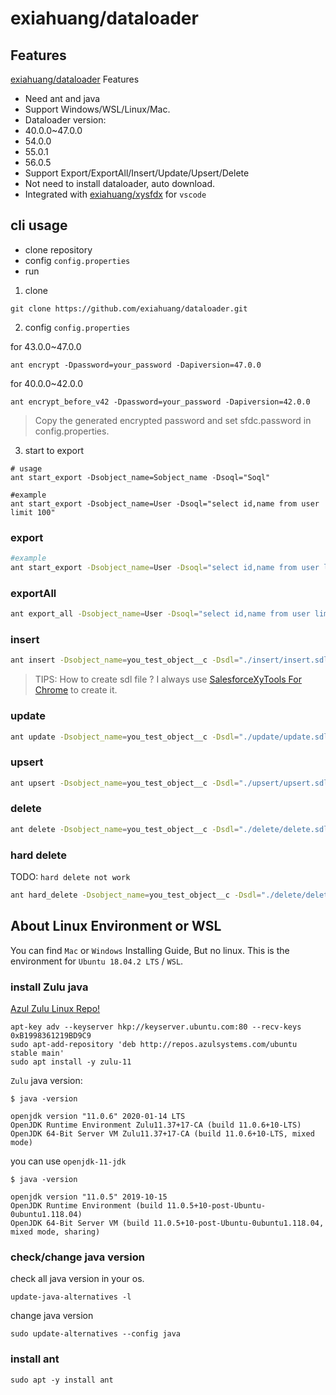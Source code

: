 # exiahuang/dataloader

## Features

[exiahuang/dataloader](https://github.com/exiahuang/dataloader) Features

-   Need ant and java
-   Support Windows/WSL/Linux/Mac.
-   Dataloader version:
  - 40.0.0~47.0.0
  - 54.0.0
  - 55.0.1
  - 56.0.5
-   Support Export/ExportAll/Insert/Update/Upsert/Delete
-   Not need to install dataloader, auto download.
-   Integrated with [exiahuang/xysfdx](https://github.com/exiahuang/xysfdx) for `vscode`

## cli usage

-   clone repository
-   config `config.properties`
-   run

1. clone

```shell
git clone https://github.com/exiahuang/dataloader.git

```

2. config `config.properties`

for 43.0.0~47.0.0

```shell
ant encrypt -Dpassword=your_password -Dapiversion=47.0.0

```

for 40.0.0~42.0.0

```shell
ant encrypt_before_v42 -Dpassword=your_password -Dapiversion=42.0.0

```

> Copy the generated encrypted password and set sfdc.password in config.properties.

3. start to export

```shell
# usage
ant start_export -Dsobject_name=Sobject_name -Dsoql="Soql"

#example
ant start_export -Dsobject_name=User -Dsoql="select id,name from user limit 100"
```

### export

```sh
#example
ant start_export -Dsobject_name=User -Dsoql="select id,name from user limit 100" -Dapiversion=47.0.0
```

### exportAll

```sh
ant export_all -Dsobject_name=User -Dsoql="select id,name from user limit 100" -Dapiversion=47.0.0
```

### insert

```sh
ant insert -Dsobject_name=you_test_object__c -Dsdl="./insert/insert.sdl" -Dcsv="./insert/insert.csv" -Dapiversion=47.0.0
```

> TIPS: How to create sdl file ? I always use [SalesforceXyTools For Chrome](https://chrome.google.com/webstore/detail/salesforce-xytools/ehklfkbacogbanjgekccnbfdgjechlmf) to create it.

### update

```sh
ant update -Dsobject_name=you_test_object__c -Dsdl="./update/update.sdl" -Dcsv="./update/update.csv" -Dapiversion=47.0.0
```

### upsert

```sh
ant upsert -Dsobject_name=you_test_object__c -Dsdl="./upsert/upsert.sdl" -Dcsv="./upsert/upsert.csv" -Dextid="Id or yourExtId" -Dapiversion=47.0.0

```

### delete

```sh
ant delete -Dsobject_name=you_test_object__c -Dsdl="./delete/delete.sdl" -Dcsv="./delete/delete.csv" -Dapiversion=47.0.0
```

### hard delete

TODO: `hard delete not work`

```sh
ant hard_delete -Dsobject_name=you_test_object__c -Dsdl="./delete/delete.sdl" -Dcsv="./delete/delete.csv" -Dapiversion=47.0.0
```

## About Linux Environment or WSL

You can find `Mac` or `Windows` Installing Guide, But no linux.
This is the environment for `Ubuntu 18.04.2 LTS` / `WSL`.

### install Zulu java

[Azul Zulu Linux Repo!](http://repos.azulsystems.com/)

```shell
apt-key adv --keyserver hkp://keyserver.ubuntu.com:80 --recv-keys 0xB1998361219BD9C9
sudo apt-add-repository 'deb http://repos.azulsystems.com/ubuntu stable main'
sudo apt install -y zulu-11

```

`Zulu` java version:

```
$ java -version

openjdk version "11.0.6" 2020-01-14 LTS
OpenJDK Runtime Environment Zulu11.37+17-CA (build 11.0.6+10-LTS)
OpenJDK 64-Bit Server VM Zulu11.37+17-CA (build 11.0.6+10-LTS, mixed mode)
```

you can use `openjdk-11-jdk`

```
$ java -version

openjdk version "11.0.5" 2019-10-15
OpenJDK Runtime Environment (build 11.0.5+10-post-Ubuntu-0ubuntu1.118.04)
OpenJDK 64-Bit Server VM (build 11.0.5+10-post-Ubuntu-0ubuntu1.118.04, mixed mode, sharing)
```

### check/change java version

check all java version in your os.

```
update-java-alternatives -l
```

change java version

```
sudo update-alternatives --config java
```

### install ant

```
sudo apt -y install ant
```
